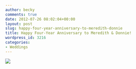 ```yaml
---
author: becky
comments: true
date: 2012-07-26 08:02:04+00:00
layout: post
slug: happy-four-year-anniversary-to-meredith-donnie
title: Happy Four-Year Anniversary to Meredith & Donnie!
wordpress_id: 3216
categories:
- Weddings
---
```


[![](http://www.beckyjenson.com/wp-content/uploads/2012/03/blog-July08-00013.jpg)](http://www.beckyjenson.com/wp-content/uploads/2012/03/blog-July08-00013.jpg)
